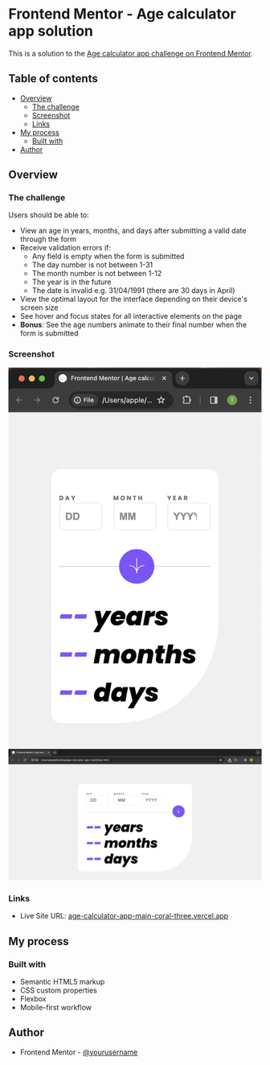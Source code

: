 # Frontend Mentor - Age calculator app solution

This is a solution to the [Age calculator app challenge on Frontend Mentor](https://www.frontendmentor.io/challenges/age-calculator-app-dF9DFFpj-Q).

## Table of contents

- [Overview](#overview)
  - [The challenge](#the-challenge)
  - [Screenshot](#screenshot)
  - [Links](#links)
- [My process](#my-process)
  - [Built with](#built-with)
- [Author](#author)

## Overview

### The challenge

Users should be able to:

- View an age in years, months, and days after submitting a valid date through the form
- Receive validation errors if:
  - Any field is empty when the form is submitted
  - The day number is not between 1-31
  - The month number is not between 1-12
  - The year is in the future
  - The date is invalid e.g. 31/04/1991 (there are 30 days in April)
- View the optimal layout for the interface depending on their device's screen size
- See hover and focus states for all interactive elements on the page
- **Bonus**: See the age numbers animate to their final number when the form is submitted

### Screenshot

![Mobile Layout](mobile-view.png)
![Desktop Layout](desktop-view.png)

### Links

- Live Site URL: [age-calculator-app-main-coral-three.vercel.app
](age-calculator-app-main-coral-three.vercel.app)

## My process

### Built with

- Semantic HTML5 markup
- CSS custom properties
- Flexbox
- Mobile-first workflow

## Author
- Frontend Mentor - [@yourusername](https://www.frontendmentor.io/profile/yourusername)
